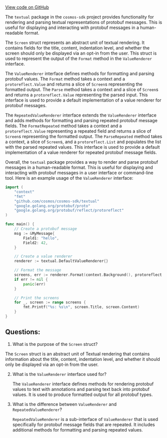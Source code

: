 [View code on GitHub](https://github.com/cosmos/cosmos-sdk.git/x/tx/signing/textual/types.go)

The `textual` package in the `cosmos-sdk` project provides functionality for rendering and parsing textual representations of protobuf messages. This is useful for displaying and interacting with protobuf messages in a human-readable format.

The `Screen` struct represents an abstract unit of textual rendering. It contains fields for the title, content, indentation level, and whether the screen should only be displayed via an opt-in from the user. This struct is used to represent the output of the `Format` method in the `ValueRenderer` interface.

The `ValueRenderer` interface defines methods for formatting and parsing protobuf values. The `Format` method takes a context and a `protoreflect.Value` and returns a slice of `Screen`s representing the formatted output. The `Parse` method takes a context and a slice of `Screen`s and returns a `protoreflect.Value` representing the parsed input. This interface is used to provide a default implementation of a value renderer for protobuf messages.

The `RepeatedValueRenderer` interface extends the `ValueRenderer` interface and adds methods for formatting and parsing repeated protobuf message fields. The `FormatRepeated` method takes a context and a `protoreflect.Value` representing a repeated field and returns a slice of `Screen`s representing the formatted output. The `ParseRepeated` method takes a context, a slice of `Screen`s, and a `protoreflect.List` and populates the list with the parsed repeated values. This interface is used to provide a default implementation of a value renderer for repeated protobuf message fields.

Overall, the `textual` package provides a way to render and parse protobuf messages in a human-readable format. This is useful for displaying and interacting with protobuf messages in a user interface or command-line tool. Here is an example usage of the `ValueRenderer` interface:

```go
import (
    "context"
    "fmt"
    "github.com/cosmos/cosmos-sdk/textual"
    "google.golang.org/protobuf/proto"
    "google.golang.org/protobuf/reflect/protoreflect"
)

func main() {
    // Create a protobuf message
    msg := &MyMessage{
        Field1: "hello",
        Field2: 42,
    }

    // Create a value renderer
    renderer := textual.DefaultValueRenderer{}

    // Format the message
    screens, err := renderer.Format(context.Background(), protoreflect.ValueOf(msg))
    if err != nil {
        panic(err)
    }

    // Print the screens
    for _, screen := range screens {
        fmt.Printf("%s: %s\n", screen.Title, screen.Content)
    }
}
```
## Questions: 
 1. What is the purpose of the `Screen` struct?
   
   The `Screen` struct is an abstract unit of Textual rendering that contains information about the title, content, indentation level, and whether it should only be displayed via an opt-in from the user.

2. What is the `ValueRenderer` interface used for?
   
   The `ValueRenderer` interface defines methods for rendering protobuf values to text with annotations and parsing text back into protobuf values. It is used to produce formatted output for all protobuf types.

3. What is the difference between `ValueRenderer` and `RepeatedValueRenderer`?
   
   `RepeatedValueRenderer` is a sub-interface of `ValueRenderer` that is used specifically for protobuf message fields that are repeated. It includes additional methods for formatting and parsing repeated values.